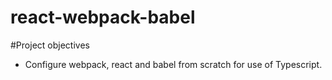 # react-webpack-babel

#Project objectives
 - Configure webpack, react and babel from scratch for use of Typescript.
